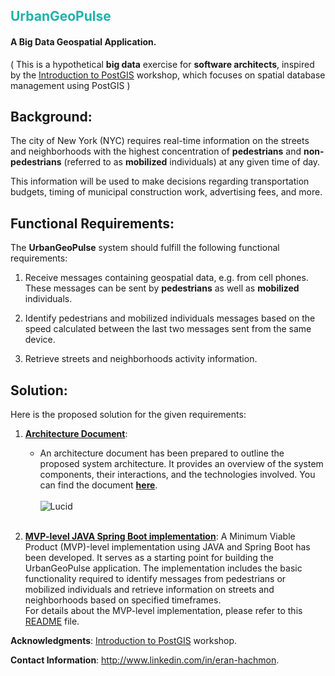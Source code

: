 ## <font color="LightSeaGreen">UrbanGeoPulse</font>
#### A Big Data Geospatial Application.
( This is a hypothetical **big data** exercise for **software architects**, inspired by the [Introduction to PostGIS](https://postgis.net/workshops/postgis-intro) workshop, which focuses on spatial database management using PostGIS )<br>

## Background:
The city of New York (NYC) requires real-time information on the streets and neighborhoods with the highest concentration of **pedestrians** and **non-pedestrians** (referred to as **mobilized** individuals) at any given time of day. 
<p>This information will be used to make decisions regarding transportation budgets, timing of municipal construction work, advertising fees, and more.</p>

## Functional Requirements:
The **UrbanGeoPulse** system should fulfill the following functional requirements:

1. Receive messages containing geospatial data, e.g. from cell phones.<br>
These messages can be sent by **pedestrians** as well as **mobilized** individuals.

2. Identify pedestrians and mobilized individuals messages based on the speed calculated between the last two messages sent from the same device.

3. Retrieve streets and neighborhoods activity information.

## Solution:
Here is the proposed solution for the given requirements:

1. [**Architecture Document**](architecture/architecture-document-phase-1-REST.md):
   - An architecture document has been prepared to outline the proposed system architecture. It provides an overview of the system components, their interactions, and the technologies involved. You can find the document **[here](architecture/architecture-document-phase-1-REST.md)**.<br><br>
   ![Lucid](https://lucid.app/publicSegments/view/fe3f96c3-2e63-4cf1-b23a-03835ab8bf11/image.jpeg "System diagram")<br><br>
     
2. [**MVP-level JAVA Spring Boot implementation**](mvp-level-implementation/README.md):
   A Minimum Viable Product (MVP)-level implementation using JAVA and Spring Boot has been developed. It serves as a starting point for building the UrbanGeoPulse application. The implementation includes the basic functionality required to identify messages from pedestrians or mobilized individuals and retrieve information on streets and neighborhoods based on specified timeframes.<br>
   For details about the MVP-level implementation, please refer to this [README](mvp-level-implementation/README.md) file.

**Acknowledgments**: [Introduction to PostGIS](https://postgis.net/workshops/postgis-intro) workshop.

**Contact Information**: http://www.linkedin.com/in/eran-hachmon.

